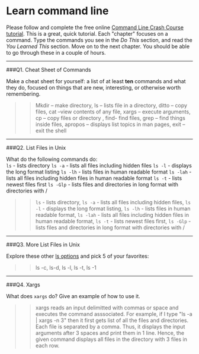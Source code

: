 # Learn command line

Please follow and complete the free online [Command Line Crash Course
tutorial](http://cli.learncodethehardway.org/book/). This is a great,
quick tutorial. Each "chapter" focuses on a command. Type the commands
you see in the _Do This_ section, and read the _You Learned This_
section. Move on to the next chapter. You should be able to go through
these in a couple of hours.

---

###Q1.  Cheat Sheet of Commands  

Make a cheat sheet for yourself: a list of at least **ten** commands and what they do, focused on things that are new, interesting, or otherwise worth remembering.

> > Mkdir – make directory, ls – lists file in a directory, ditto – copy files, cat –view contents of any file, xargs – execute arguments, cp – copy files or directory , find- find files, grep – find things inside files, apropos – displays list topics in man pages, exit – exit the shell 


---

###Q2.  List Files in Unix   

What do the following commands do:  
`ls`  - lists directory
`ls -a`   - lists all files including hidden files
`ls -l`  - displays the long format listing
`ls -lh`  - lists files in human readable format
`ls -lah`  - lists all files including hidden files in human readable format
`ls -t`  - lists newest files first
`ls -Glp`  - lists files and directories in long format with directories with /

> > `ls`  - lists directory, `ls -a`   - lists all files including hidden files, `ls -l`  - displays the long format listing, `ls -lh`  - lists files in human readable format, `ls -lah`  - lists all files including hidden files in human readable format, `ls -t`  - lists newest files first, `ls -Glp`  - lists files and directories in long format with directories with /

---

###Q3.  More List Files in Unix  

Explore these other [ls options](http://www.techonthenet.com/unix/basic/ls.php) and pick 5 of your favorites:

> > ls -c, ls-d, ls -l, ls -t, ls -1 

---

###Q4.  Xargs   

What does `xargs` do? Give an example of how to use it.

> > xargs reads an input delimitted with commas or space and executes the command asssociated. For example, if I type "ls -a | xargs -n 3" then it first gets list of all the files and directories. Each file is separated by a comma. Thus, it displays the input arguments after 3 spaces and print them in 1 line. Hence, the given command displays all files in the directory with 3 files in each row.

 

